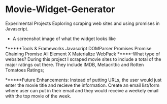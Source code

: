 # Movie-Widget-Generator
Experimental Projects
Exploring scraping web sites and using promises in Javascript.

- A screenshot image of what the widget looks like

******Tools & Frameworks
Javascript
DOMParser
Promises
Promise Chaining
Promise All
Element X
Materialize
WebPack
*****-What type of websites?
During this project I scraped movie sites to include a total of the major ratings out there.
They include IMDB, Metacrittic and Rotten Tomatoes Ratings;

******Future Enhancements:
Instead of putting URLs, the user would just enter the movie title and recieve the information.
Create an email list/form where user can put in their email and they would receive a weekely email with the top movie of the week.
